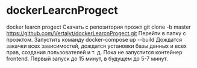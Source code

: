 # dockerLearcnProgect
docker learcn progect
Скачать с репозитория проэкт git clone -b master https://github.com/Vertalyt/dockerLearcnProgect.git
Перейти в папку с проэктом.
Запустить команду docker-compose up --build    Дождатся закачки всех зависимостей, дождатся установки базы данных и всех прав, создания пользователей и т. д. Пока не запустится контейнер frontend.
Первый запуск до 15 минут, в будущем до 5-7 минут.